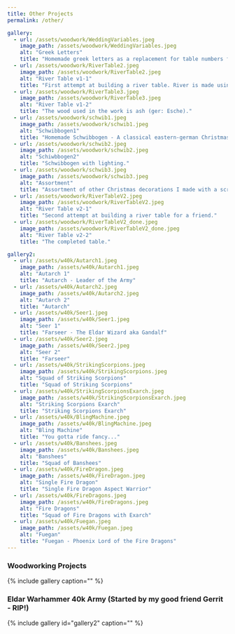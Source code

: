 ```yaml
---
title: Other Projects
permalink: /other/

gallery:
  - url: /assets/woodwork/WeddingVariables.jpeg
    image_path: /assets/woodwork/WeddingVariables.jpeg
    alt: "Greek Letters"
    title: "Homemade greek letters as a replacement for table numbers for our wedding."
  - url: /assets/woodwork/RiverTable2.jpeg
    image_path: /assets/woodwork/RiverTable2.jpeg
    alt: "River Table v1-1"
    title: "First attempt at building a river table. River is made using Epoxy and an assortment of pigments."
  - url: /assets/woodwork/RiverTable3.jpeg
    image_path: /assets/woodwork/RiverTable3.jpeg
    alt: "River Table v1-2"
    title: "The wood used in the work is ash (ger: Esche)."
  - url: /assets/woodwork/schwib1.jpeg
    image_path: /assets/woodwork/schwib1.jpeg
    alt: "Schwibbogen1"
    title: "Homemade Schwibbogen - A classical eastern-german Christmas decoration. Made with a scroll saw and a lot of patience."
  - url: /assets/woodwork/schwib2.jpeg
    image_path: /assets/woodwork/schwib2.jpeg
    alt: "Schiwbbogen2"
    title: "Schwibbogen with lighting."
  - url: /assets/woodwork/schwib3.jpeg
    image_path: /assets/woodwork/schwib3.jpeg
    alt: "Assortment"
    title: "Assortment of other Christmas decorations I made with a scroll saw."
  - url: /assets/woodwork/RiverTableV2.jpeg
    image_path: /assets/woodwork/RiverTableV2.jpeg
    alt: "River Table v2-1"
    title: "Second attempt at building a river table for a friend."
  - url: /assets/woodwork/RiverTableV2_done.jpeg
    image_path: /assets/woodwork/RiverTableV2_done.jpeg
    alt: "River Table v2-2"
    title: "The completed table."

gallery2:
  - url: /assets/w40k/Autarch1.jpeg
    image_path: /assets/w40k/Autarch1.jpeg
    alt: "Autarch 1"
    title: "Autarch - Leader of the Army"
  - url: /assets/w40k/Autarch2.jpeg
    image_path: /assets/w40k/Autarch2.jpeg
    alt: "Autarch 2"
    title: "Autarch"
  - url: /assets/w40k/Seer1.jpeg
    image_path: /assets/w40k/Seer1.jpeg
    alt: "Seer 1"
    title: "Farseer - The Eldar Wizard aka Gandalf"
  - url: /assets/w40k/Seer2.jpeg
    image_path: /assets/w40k/Seer2.jpeg
    alt: "Seer 2"
    title: "Farseer"
  - url: /assets/w40k/StrikingScorpions.jpeg
    image_path: /assets/w40k/StrikingScorpions.jpeg
    alt: "Squad of Striking Scorpions"
    title: "Squad of Striking Scorpions"
  - url: /assets/w40k/StrikingScorpionsExarch.jpeg
    image_path: /assets/w40k/StrikingScorpionsExarch.jpeg
    alt: "Striking Scorpions Exarch"
    title: "Striking Scorpions Exarch"
  - url: /assets/w40k/BlingMachine.jpeg
    image_path: /assets/w40k/BlingMachine.jpeg
    alt: "Bling Machine"
    title: "You gotta ride fancy..."
  - url: /assets/w40k/Banshees.jpeg
    image_path: /assets/w40k/Banshees.jpeg
    alt: "Banshees"
    title: "Squad of Banshees"
  - url: /assets/w40k/FireDragon.jpeg
    image_path: /assets/w40k/FireDragon.jpeg
    alt: "Single Fire Dragon"
    title: "Single Fire Dragon Aspect Warrior"
  - url: /assets/w40k/FireDragons.jpeg
    image_path: /assets/w40k/FireDragons.jpeg
    alt: "Fire Dragons"
    title: "Squad of Fire Dragons with Exarch"
  - url: /assets/w40k/Fuegan.jpeg
    image_path: /assets/w40k/Fuegan.jpeg
    alt: "Fuegan"
    title: "Fuegan - Phoenix Lord of the Fire Dragons"
---
```



### Woodworking Projects

{% include gallery caption="" %}


### Eldar Warhammer 40k Army (Started by my good friend Gerrit - RIP!)

{% include gallery id="gallery2" caption="" %}

